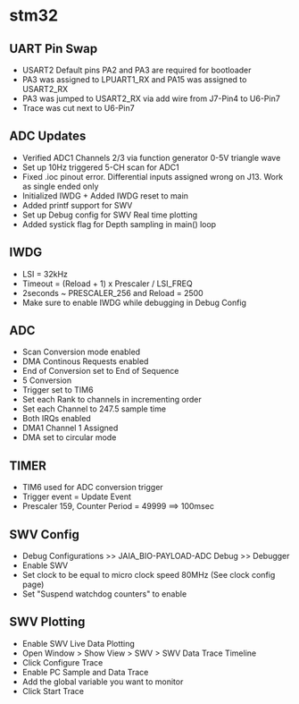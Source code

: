 # stm32

## UART Pin Swap
- USART2 Default pins PA2 and PA3 are required for bootloader
- PA3 was assigned to LPUART1_RX and PA15 was assigned to USART2_RX
- PA3 was jumped to USART2_RX via add wire from J7-Pin4 to U6-Pin7
- Trace was cut next to U6-Pin7

## ADC Updates
- Verified ADC1 Channels 2/3 via function generator 0-5V triangle wave
- Set up 10Hz triggered 5-CH scan for ADC1
- Fixed .ioc pinout error. Differential inputs assigned wrong on J13. Work as single ended only
- Initialized IWDG + Added IWDG reset to main
- Added printf support for SWV
- Set up Debug config for SWV Real time plotting
- Added systick flag for Depth sampling in main() loop
 
## IWDG
- LSI = 32kHz
- Timeout = (Reload + 1) x Prescaler / LSI_FREQ
- 2seconds ~ PRESCALER_256 and Reload = 2500
- Make sure to enable IWDG while debugging in Debug Config

## ADC
- Scan Conversion mode enabled
- DMA Continous Requests enabled
- End of Conversion set to End of Sequence
- 5 Conversion
- Trigger set to TIM6
- Set each Rank to channels in incrementing order
- Set each Channel to 247.5 sample time
- Both IRQs enabled
- DMA1 Channel 1 Assigned
- DMA set to circular mode

## TIMER
- TIM6 used for ADC conversion trigger
- Trigger event = Update Event
- Prescaler 159, Counter Period = 49999 ==> 100msec

## SWV Config
- Debug Configurations >> JAIA_BIO-PAYLOAD-ADC Debug >> Debugger
- Enable SWV
- Set clock to be equal to micro clock speed 80MHz (See clock config page) 
- Set "Suspend watchdog counters" to enable

## SWV Plotting
- Enable SWV Live Data Plotting
- Open Window > Show View > SWV > SWV Data Trace Timeline
- Click Configure Trace
- Enable PC Sample and Data Trace
- Add the global variable you want to monitor
- Click Start Trace